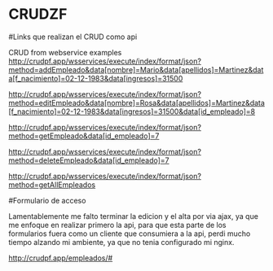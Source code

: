 # CRUDZF
#Links  que realizan el CRUD como api


CRUD from webservice examples
http://crudpf.app/wsservices/execute/index/format/json?method=addEmpleado&data[nombre]=Mario&data[apellidos]=Martinez&data[f_nacimiento]=02-12-1983&data[ingresos]=31500

http://crudpf.app/wsservices/execute/index/format/json?method=editEmpleado&data[nombre]=Rosa&data[apellidos]=Martinez&data[f_nacimiento]=02-12-1983&data[ingresos]=31500&data[id_empleado]=8

http://crudpf.app/wsservices/execute/index/format/json?method=getEmpleado&data[id_empleado]=7

http://crudpf.app/wsservices/execute/index/format/json?method=deleteEmpleado&data[id_empleado]=7

http://crudpf.app/wsservices/execute/index/format/json?method=getAllEmpleados

#Formulario de acceso

Lamentablemente me falto terminar la edicion y el alta por via ajax, ya que me enfoque en realizar primero la api, para 
que esta parte de los formularios fuera como un cliente que consumiera a la api, perdi mucho tiempo alzando mi ambiente, ya que no tenia configurado mi nginx. 

http://crudpf.app/empleados/#